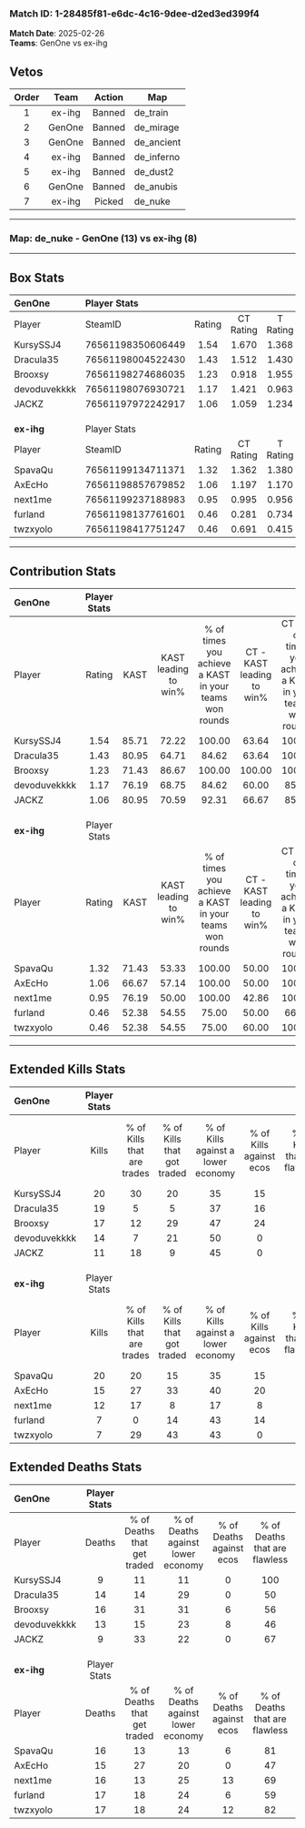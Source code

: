 ### Match ID: 1-28485f81-e6dc-4c16-9dee-d2ed3ed399f4  
**Match Date**: 2025-02-26  
**Teams**: GenOne vs ex-ihg  

## Vetos  

| Order | Team | Action | Map |
| :---: | :--: | :----: | --- |
| 1 | ex-ihg | Banned | de_train |
| 2 | GenOne | Banned | de_mirage |
| 3 | GenOne | Banned | de_ancient |
| 4 | ex-ihg | Banned | de_inferno |
| 5 | ex-ihg | Banned | de_dust2 |
| 6 | GenOne | Banned | de_anubis |
| 7 | ex-ihg | Picked | de_nuke |

---  

### **Map**: de_nuke - GenOne (13) vs ex-ihg (8)  
---  

## Box Stats  

| **GenOne**   | Player Stats      |        |           |          |       |       |       |         |        |      |     |
| :- | :- | :-: | :-: | :-: | :-: | :-: | :-: | :-: | :-: | :-: | :-: |
| Player       | SteamID           | Rating | CT Rating | T Rating | KAST  |  ADR  | Kills | Assists | Deaths | K/D  | HS% |
| KursySSJ4    | 76561198350606449 |  1.54  |   1.670   |  1.368   | 85.71 | 74.5  |  20   |    4    |   9    | 2.22 | 35  |
| Dracula35    | 76561198004522430 |  1.43  |   1.512   |  1.430   | 80.95 | 100.9 |  19   |    5    |   14   | 1.36 | 63  |
| Brooxsy      | 76561198274686035 |  1.23  |   0.918   |  1.955   | 71.43 | 99.2  |  17   |    8    |   16   | 1.06 | 58  |
| devoduvekkkk | 76561198076930721 |  1.17  |   1.421   |  0.963   | 76.19 | 86.5  |  14   |    7    |   13   | 1.08 | 50  |
| JACKZ        | 76561197972242917 |  1.06  |   1.059   |  1.234   | 80.95 | 50.8  |  11   |    4    |   9    | 1.22 | 45  |
|              |                   |        |           |          |       |       |       |         |        |      |     |
|              |                   |        |           |          |       |       |       |         |        |      |     |
|              |                   |        |           |          |       |       |       |         |        |      |     |
| **ex-ihg**   | Player Stats      |        |           |          |       |       |       |         |        |      |     |
| Player       | SteamID           | Rating | CT Rating | T Rating | KAST  |  ADR  | Kills | Assists | Deaths | K/D  | HS% |
| SpavaQu      | 76561199134711371 |  1.32  |   1.362   |  1.380   | 71.43 | 95.0  |  20   |    3    |   16   | 1.25 | 65  |
| AxEcHo       | 76561198857679852 |  1.06  |   1.197   |  1.170   | 66.67 | 76.9  |  15   |    6    |   15   | 1.00 | 33  |
| next1me      | 76561199237188983 |  0.95  |   0.995   |  0.956   | 76.19 | 66.7  |  12   |    6    |   16   | 0.75 | 75  |
| furland      | 76561198137761601 |  0.46  |   0.281   |  0.734   | 52.38 | 45.1  |   7   |    4    |   17   | 0.41 | 42  |
| twzxyolo     | 76561198417751247 |  0.46  |   0.691   |  0.415   | 52.38 | 44.1  |   7   |    3    |   17   | 0.41 | 28  |
---  

## Contribution Stats  

| **GenOne**   | Player Stats |       |                      |                                                        |                           |                                                             |                          |                                                            |
| :- | :-: | :-: | :-: | :-: | :-: | :-: | :-: | :-: |
| Player       |    Rating    | KAST  | KAST leading to win% | % of times you achieve a KAST in your teams won rounds | CT - KAST leading to win% | CT - % of times you achieve a KAST in your teams won rounds | T - KAST leading to win% | T - % of times you achieve a KAST in your teams won rounds |
| KursySSJ4    |     1.54     | 85.71 |        72.22         |                         100.00                         |           63.64           |                           100.00                            |          85.71           |                           100.00                           |
| Dracula35    |     1.43     | 80.95 |        64.71         |                         84.62                          |           63.64           |                           100.00                            |          66.67           |                           66.67                            |
| Brooxsy      |     1.23     | 71.43 |        86.67         |                         100.00                         |          100.00           |                           100.00                            |          75.00           |                           100.00                           |
| devoduvekkkk |     1.17     | 76.19 |        68.75         |                         84.62                          |           60.00           |                            85.71                            |          83.33           |                           83.33                            |
| JACKZ        |     1.06     | 80.95 |        70.59         |                         92.31                          |           66.67           |                            85.71                            |          75.00           |                           100.00                           |
|              |              |       |                      |                                                        |                           |                                                             |                          |                                                            |
|              |              |       |                      |                                                        |                           |                                                             |                          |                                                            |
|              |              |       |                      |                                                        |                           |                                                             |                          |                                                            |
| **ex-ihg**   | Player Stats |       |                      |                                                        |                           |                                                             |                          |                                                            |
| Player       |    Rating    | KAST  | KAST leading to win% | % of times you achieve a KAST in your teams won rounds | CT - KAST leading to win% | CT - % of times you achieve a KAST in your teams won rounds | T - KAST leading to win% | T - % of times you achieve a KAST in your teams won rounds |
| SpavaQu      |     1.32     | 71.43 |        53.33         |                         100.00                         |           50.00           |                           100.00                            |          55.56           |                           100.00                           |
| AxEcHo       |     1.06     | 66.67 |        57.14         |                         100.00                         |           50.00           |                           100.00                            |          62.50           |                           100.00                           |
| next1me      |     0.95     | 76.19 |        50.00         |                         100.00                         |           42.86           |                           100.00                            |          55.56           |                           100.00                           |
| furland      |     0.46     | 52.38 |        54.55         |                         75.00                          |           50.00           |                            66.67                            |          57.14           |                           80.00                            |
| twzxyolo     |     0.46     | 52.38 |        54.55         |                         75.00                          |           60.00           |                           100.00                            |          50.00           |                           60.00                            |
---  

## Extended Kills Stats  

| **GenOne**   | Player Stats |                            |                            |                                    |                         |                              |                                 |                                       |                    |           |
| :- | :-: | :-: | :-: | :-: | :-: | :-: | :-: | :-: | :-: | :-: |
| Player       |    Kills     | % of Kills that are trades | % of Kills that got traded | % of Kills against a lower economy | % of Kills against ecos | % of Kills that are flawless | % of Kills that are close duels | % of Kills that are assisted by flash | Pistol Round Kills | AWP Kills |
| KursySSJ4    |      20      |             30             |             20             |                 35                 |           15            |              75              |                0                |                   0                   |         9          |     0     |
| Dracula35    |      19      |             5              |             5              |                 37                 |           16            |              74              |                5                |                   0                   |         2          |     2     |
| Brooxsy      |      17      |             12             |             29             |                 47                 |           24            |              47              |                0                |                   0                   |         0          |     0     |
| devoduvekkkk |      14      |             7              |             21             |                 50                 |            0            |              57              |                0                |                   7                   |         0          |     1     |
| JACKZ        |      11      |             18             |             9              |                 45                 |            0            |              82              |                9                |                   0                   |         0          |     1     |
|              |              |                            |                            |                                    |                         |                              |                                 |                                       |                    |           |
|              |              |                            |                            |                                    |                         |                              |                                 |                                       |                    |           |
|              |              |                            |                            |                                    |                         |                              |                                 |                                       |                    |           |
| **ex-ihg**   | Player Stats |                            |                            |                                    |                         |                              |                                 |                                       |                    |           |
| Player       |    Kills     | % of Kills that are trades | % of Kills that got traded | % of Kills against a lower economy | % of Kills against ecos | % of Kills that are flawless | % of Kills that are close duels | % of Kills that are assisted by flash | Pistol Round Kills | AWP Kills |
| SpavaQu      |      20      |             20             |             15             |                 35                 |           15            |              60              |               10                |                   0                   |         0          |     3     |
| AxEcHo       |      15      |             27             |             33             |                 40                 |           20            |              53              |               13                |                   0                   |         0          |     2     |
| next1me      |      12      |             17             |             8              |                 17                 |            8            |              75              |               17                |                   8                   |         0          |     2     |
| furland      |      7       |             0              |             14             |                 43                 |           14            |              43              |               14                |                   0                   |         0          |     0     |
| twzxyolo     |      7       |             29             |             43             |                 43                 |            0            |              57              |                0                |                  14                   |         0          |     1     |
## Extended Deaths Stats  

| **GenOne**   | Player Stats |                             |                                   |                          |                               |                            |                           |               |
| :- | :-: | :-: | :-: | :-: | :-: | :-: | :-: | :-: |
| Player       |    Deaths    | % of Deaths that get traded | % of Deaths against lower economy | % of Deaths against ecos | % of Deaths that are flawless | % of Deaths that are close | % of Deaths while blinded | Deaths to AWP |
| KursySSJ4    |      9       |             11              |                11                 |            0             |              100              |             0              |             0             |       0       |
| Dracula35    |      14      |             14              |                29                 |            0             |              50               |             14             |             7             |       0       |
| Brooxsy      |      16      |             31              |                31                 |            6             |              56               |             19             |             0             |       0       |
| devoduvekkkk |      13      |             15              |                23                 |            8             |              46               |             8              |             8             |       0       |
| JACKZ        |      9       |             33              |                22                 |            0             |              67               |             11             |             0             |       0       |
|              |              |                             |                                   |                          |                               |                            |                           |               |
|              |              |                             |                                   |                          |                               |                            |                           |               |
|              |              |                             |                                   |                          |                               |                            |                           |               |
| **ex-ihg**   | Player Stats |                             |                                   |                          |                               |                            |                           |               |
| Player       |    Deaths    | % of Deaths that get traded | % of Deaths against lower economy | % of Deaths against ecos | % of Deaths that are flawless | % of Deaths that are close | % of Deaths while blinded | Deaths to AWP |
| SpavaQu      |      16      |             13              |                13                 |            6             |              81               |             0              |             0             |       3       |
| AxEcHo       |      15      |             27              |                20                 |            0             |              47               |             0              |             0             |       3       |
| next1me      |      16      |             13              |                25                 |            13            |              69               |             6              |             0             |       2       |
| furland      |      17      |             18              |                24                 |            6             |              59               |             6              |             0             |       1       |
| twzxyolo     |      17      |             18              |                24                 |            12            |              82               |             0              |             6             |       2       |
